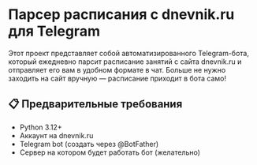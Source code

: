 # Парсер расписания с dnevnik.ru для Telegram

Этот проект представляет собой автоматизированного Telegram-бота, 
который ежедневно парсит расписание занятий с сайта dnevnik.ru и отправляет его вам в удобном формате в чат. 
Больше не нужно заходить на сайт вручную — расписание приходит в бота само!

## 📋 Предварительные требования

- Python 3.12+
- Аккаунт на dnevnik.ru
- Telegram bot (создать через @BotFather)
- Сервер на котором будет работать бот (желательно)
  
